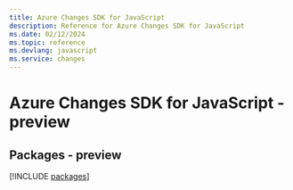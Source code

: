 ```yaml
---
title: Azure Changes SDK for JavaScript
description: Reference for Azure Changes SDK for JavaScript
ms.date: 02/12/2024
ms.topic: reference
ms.devlang: javascript
ms.service: changes
---
```

# Azure Changes SDK for JavaScript - preview
## Packages - preview
[!INCLUDE [packages](changes-index.md)]